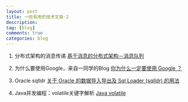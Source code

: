 ```yaml
---
layout: post
title: 一些有用的技术文章-2
description:  
tag: [blog]
comments: true
categories: blog
---
```



1. 分布式架构的消息传递 [基于消息的分布式架构－消息队列](http://www.infoq.com/cn/articles/message-based-distributed-architecture)

2. 为什么要使用Google，来自一同学的Blog  [你为什么一定要使用 Google ？](http://stormzhang.com/2016/08/12/you-must-use-google/)

3. Oracle sqlldr [关于 Oracle 的数据导入导出及 Sql Loader (sqlldr) 的用法](http://www.cnblogs.com/flish/archive/2010/05/31/1748221.html)

4. Java并发编程：volatile关键字解析 [Java volatile](http://www.cnblogs.com/dolphin0520/p/3920373.html)

